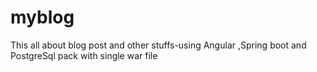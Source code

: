 # myblog
This all about blog post and other stuffs-using Angular ,Spring boot and PostgreSql
 pack with single war file
